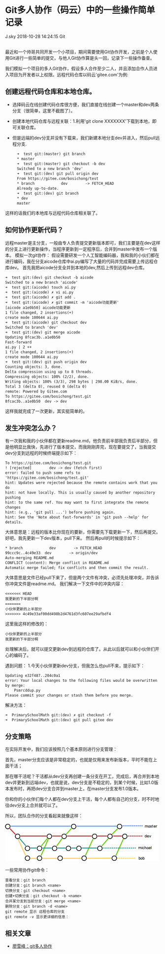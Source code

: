 <div class="blog-article">
<h1 class="title">Git多人协作（码云）中的一些操作简单记录</h1>
<span class="author">J.sky</span>
<span class="time">2018-10-28 14:24:15</span>
<span class="tag">Git</span>
</div>
</br>

最近和一个帅哥共同开发一个小项目，期间需要使用Git协作开发，之前是个人使用Git进行一些简单的提交，与他人Git协作算是头一回，记录下一些操作备查。

我们模拟一个项目的多人Git协作，假设多人合作至少二人，并且添加合作人员进入项目为开发者以上权限。远程代码仓库以码云'gitee.com'为例:

## 创建远程代码仓库和本地仓库。

* 选择码云在线创建代码仓库很方便，我们直接在线创建一个master和dev两条分支（很简单，这里不截图了）。
* 创建本地代码仓库与远程关联：1.利用'git clone XXXXXXX'下载到本地，即可关联仓库。
* 但是远端的dev分支并没有下载来，我们新建本地分支dev并进入，然后pull远程分支.

        ➜  test git:(master) git branch 
        * master
        ➜  test git:(master) git checkout -b dev
        Switched to a new branch 'dev'
        ➜  test git:(dev) git pull origin dev   
        From https://gitee.com/bosichong/test
        * branch            dev        -> FETCH_HEAD
        Already up-to-date.
        ➜  test git:(dev) git branch 
        * dev
        master

这样的话我们的本地库与远程代码仓库相关联了。

## 如何协作更新代码？

远程master是主分支，一般由专人负责提交更新版本即可，我们主要是在dev这样的分支上进行更新操作，当程序更新到一定程序后，合并到master中发布一个版本。
模拟一次git协作：
假设需要研发一个人工智能编码器，我和我的小伙们都在进行编码，我在分支aicode仓库中ai.py编写了大量的代码并完成需要上传远程仓库dev。
首先我把aicode分支全并到本地的dev,然后上传到远程dev仓库。

    ➜  test git:(dev) git checkout -b aicode
    Switched to a new branch 'aicode'
    ➜  test git:(aicode) touch ai.py
    ➜  test git:(aicode) ✗ vi ai.py 
    ➜  test git:(aicode) ✗ git add .
    ➜  test git:(aicode) ✗ git commit -m 'aicode功能更新'
    [aicode a1e0b50] aicode功能更新
    1 file changed, 2 insertions(+)
    create mode 100644 ai.py
    ➜  test git:(aicode) git checkout dev 
    Switched to branch 'dev'
    ➜  test git:(dev) git merge aicode 
    Updating 8fcac3b..a1e0b50
    Fast-forward
    ai.py | 2 ++
    1 file changed, 2 insertions(+)
    create mode 100644 ai.py
    ➜  test git:(dev) git push origin dev  
    Counting objects: 3, done.
    Delta compression using up to 8 threads.
    Compressing objects: 100% (2/2), done.
    Writing objects: 100% (3/3), 298 bytes | 298.00 KiB/s, done.
    Total 3 (delta 0), reused 0 (delta 0)
    remote: Powered by Gitee.com
    To https://gitee.com/bosichong/test.git
    8fcac3b..a1e0b50  dev -> dev

这样我就完成了一次更新，其实挺简单的。

## 发生冲突怎么办？

有一次我和我的小伙伴都在更新readme.md，他负责前半部我负责后半部分，但是他明显比我快，先进行了版本提交，而我刚刚弄完，现在要提交了，当我提交dev分支到远程的时候终端提示如下：

    To https://gitee.com/bosichong/test.git
    ! [rejected]        dev -> dev (fetch first)
    error: failed to push some refs to 'https://gitee.com/bosichong/test.git'
    hint: Updates were rejected because the remote contains work that you do
    hint: not have locally. This is usually caused by another repository pushing
    hint: to the same ref. You may want to first integrate the remote changes
    hint: (e.g., 'git pull ...') before pushing again.
    hint: See the 'Note about fast-forwards' in 'git push --help' for details.

大体意思是：远程的版本比你现在的要新，你需要先下载更新一下，然后再提交。好吧，我先更新一下dev版本，pull下来。
然后再pull的时候提示如下：

    * branch            dev        -> FETCH_HEAD
    99ccc9c..4c49e33  dev        -> origin/dev
    Auto-merging README.md
    CONFLICT (content): Merge conflict in README.md
    Automatic merge failed; fix conflicts and then commit the result.

大体意思是文件已经pull下来了，但是两个文件有冲突，必须先处理冲突，并告诉你冲突文件是readme.md。
我们解决一下文件中的冲突内容：

    <<<<<<< HEAD
    我更新的下半部分啊
    =======
    小伙伴更新的上半部分
    >>>>>>> 4c49e33af00dd498b2d4761d3fc607ee29afbdf4

这里我这样的修改的：

    小伙伴更新的上半部分
    我更新的下半部分啊

处理解决后，就可以提交更新dev到远程的仓库了。从此以后就可以和小伙伴们开心的编码了。

遇到问题：
1.今天小伙伴更新dev分支，但我怎么也pull不来，提示如下：

    Updating e32f487..204c0a1
    error: Your local changes to the following files would be overwritten by merge:
        Psmrcddup.py
    Please commit your changes or stash them before you merge.


解决方法：

    ➜  PrimarySchoolMath git:(dev) ✗ git checkout -f
    ➜  PrimarySchoolMath git:(dev) git pull gitee dev  


## 分支策略

在实际开发中，我们应该按照几个基本原则进行分支管理：

首先，master分支应该是非常稳定的，也就是仅用来发布新版本，平时不能在上面干活；

那在哪干活呢？干活都从dev分支再创建一条分支在开工，完成后，再合并到本地dev并更新到远端dev，也就是说，dev分支是不稳定的，到某个时候，比如1.0版本发布时，再把dev分支合并到master上，在master分支发布1.0版本。

你和你的小伙伴们每个人都在dev分支上干活，每个人都有自己的分支，时不时地往dev分支上合并就可以了。

所以，团队合作的分支看起来就像这样：

![输入图片说明](/assets/images/media/upload/2018/10/0.png)


一些常用协作git命令：

    查看分支：git branch
    创建分支：git branch <name>
    切换分支：git checkout <name>
    创建+切换分支：git checkout -b <name>
    合并某分支到当前分支：git merge <name>
    删除分支：git branch -d <name>
    git remote 显示 远程仓库的分支
    git remote -v 显示更详细的信息：


##  相关文章

+ [廖雪峰：git多人协作](https://github.com/bosichong/PrimarySchoolMathematics)